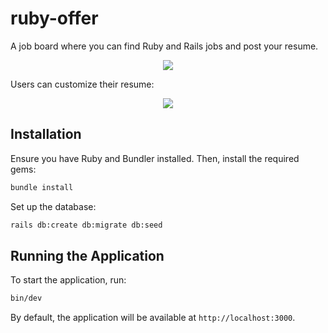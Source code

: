 # ruby-offer
A job board where you can find Ruby and Rails jobs and post your resume.

<p align="center">
  <img src="https://github.com/user-attachments/assets/af8f9574-0322-4ae1-bb07-4d3817aafa81">
</p>

Users can customize their resume:
<p align="center">
  <img src="https://github.com/user-attachments/assets/84d3ea59-3dd0-42d2-b254-264c26dae3d5">
</p>

## Installation

Ensure you have Ruby and Bundler installed. Then, install the required gems:

```sh
bundle install
```

Set up the database:

```sh
rails db:create db:migrate db:seed
```

## Running the Application

To start the application, run:

```sh
bin/dev
```

By default, the application will be available at `http://localhost:3000`.

